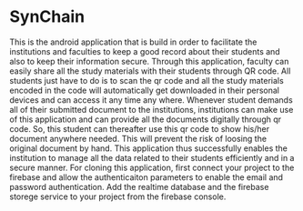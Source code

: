 # SynChain
This is the android application that is build in order to facilitate the institutions and faculties to keep a good record about their students and also to keep their information secure. Through this application, faculty can easily share all the study materials with their students through QR code. All students just have to do is to scan the qr code and all the study materials encoded in the code will automatically get downloaded in their personal devices and can access it any time any where. Whenever student demands all of their submitted document to the institutions, institutions can make use of this application and can provide all the documents digitally through qr code. So, this student can thereafter use this qr code to show his/her document anywhere needed. This will prevent the risk of loosing the original document by hand. This application thus successfully enables the institution to manage all the data related to their students efficiently and in a secure manner.
For cloning this application, first connect your project to the firebase and allow the authenticaiton parameters to enable the email and password authentication.
Add the realtime database and the firebase storege service to your project from the firebase console. 
